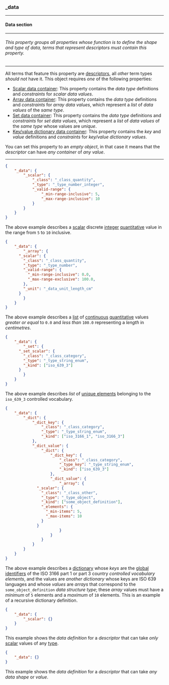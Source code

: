 ### _data



------
#### Data section



------
###### This property groups all properties whose function is to define the shape and type of data, terms that represent descriptors must contain this property.



------
All terms that feature this property are [descriptors](_term_descriptor.md), all *other* term types *should not* have it. This object requires *one* of the following properties:

- [Scalar data container](_scalar.md): This property contains the *data type* definitions and *constraints* for *scalar data values*.
- [Array data container](_array.md): This property contains the *data type* definitions and *constraints* for *array data values*, which represent a *list* of *data values* of the *same type*.
- [Set data container](_set.md): This property contains the *data type* definitions and *constraints* for *set data values*, which represent a *list* of *data values* of the *same type* whose values are *unique*.
- [Key/value dictionary data container](_dict.md): This property contains the *key* and *value* definitions and *constraints* for *key/value dictionary values*.

You can set this property to an *empty object*, in that case it means that the *descriptor* can have *any container* of *any value*.



------
```json
{
	"_data": {
		"_scalar": {
			"_class": "_class_quantity",
			"_type": "_type_number_integer",
			"_valid-range": {
				"_min-range-inclusive": 5,
				"_max-range-inclusive": 10
			}
		}
	}
}
```

The above example describes a [scalar](_scalar.md) discrete [integer](_type_number_integer.md) [quantitative](_class_quantity.md) value in the range from `5` to `10` inclusive.



```json
{
	"_data": {
		"_array": {
      "_scalar": {
        "_class": "_class_quantity",
        "_type": "_type_number",
        "_valid-range": {
          "_min-range-inclusive": 0.0,
          "_max-range-exclusive": 100.0,
        },
        "_unit": "_data_unit_length_cm"
      }
		}
	}
}
```

The above example describes a [list](_array.md) of [continuous](_type_number.md) [quantitative](_class_quantity.md) values *greater or equal* to `0.0` and *less than* `100.0` representing a *length* in *centimetres*.



```json
{
	"_data": {
		"_set": {
      "_set_scalar": {
        "_class": "_class_category",
        "_type": "_type_string_enum",
        "_kind": ["iso_639_3"]
      }
		}
	}
}
```

The above example describes *list* of [unique elements](_set.md) belonging to the `iso_639_3` controlled vocabulary.



```json
{
	"_data": {
		"_dict": {
			"_dict_key": {
				"_class": "_class_category",
				"_type": "_type_string_enum",
				"_kind": ["iso_3166_1", "iso_3166_3"]
			},
			"_dict_value": {
				"_dict": {
					"_dict_key": {
						"_class": "_class_category",
						"_type_key": "_type_string_enum",
						"_kind": ["iso_639_3"]
					},
					"_dict_value": {
						"_array": {
              "_scalar": {
                "_class": "_class_other",
                "_type": "_type_object",
                "_kind": ["some_object_definition"],
                "_elements": {
                  "_min-items": 5,
                  "_max-items": 10
                }
              }
						}
					}
				}
			}
		}
	}
}
```

The above example describes a [dictionary](_dict.md) whose *keys* are the [global identifiers](_gid.md) of the ISO 3166 part 1 or part 3 country *controlled vocabulary elements*, and the values are *another dictionary* whose keys are ISO 639 languages and whose *values* are *arrays* that correspond to the `some_object_definition` *data structure type*; these *array* values must have a *minimum* of `5` elements and a *maximum* of `10` elements. This is an example of a recursive dictionary definition.



```json
{
	"_data": {
		"_scalar": {}
	}
}
```

This example shows the *data definition* for a *descriptor* that can take *only* [scalar](_scalar.md) values of any [type](_type.md).



```json
{
	"_data": {}
}
```

This example shows the *data definition* for a *descriptor* that can take *any data shape* or *value*.